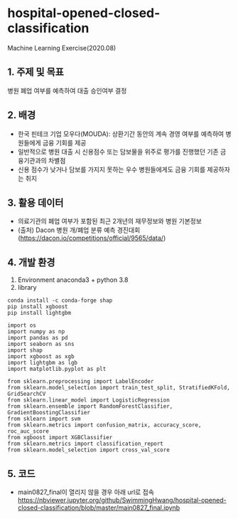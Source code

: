 # hospital-opened-closed-classification
Machine Learning Exercise(2020.08)

## 1. 주제 및 목표
병원 폐업 여부를 예측하여 대출 승인여부 결정
## 2. 배경
- 한국 핀테크 기업 모우다(MOUDA): 상환기간 동안의 계속 경영 여부를 예측하여 병원들에게 금융 기회를 제공   
- 일반적으로 병원 대출 시 신용점수 또는 담보물을 위주로 평가를 진행했던 기존 금융기관과의 차별점   
- 신용 점수가 낮거나 담보를 가지지 못하는 우수 병원들에게도 금융 기회를 제공하자는 취지   
## 3. 활용 데이터
- 의료기관의 폐업 여부가 포함된 최근 2개년의 재무정보와 병원 기본정보   
- (출처) Dacon 병원 개/폐업 분류 예측 경진대회 (https://dacon.io/competitions/official/9565/data/)
## 4. 개발 환경
1. Environment
anaconda3 + python 3.8
2. library
```
conda install -c conda-forge shap
pip install xgboost
pip install lightgbm
```

```
import os
import numpy as np
import pandas as pd
import seaborn as sns
import shap
import xgboost as xgb
import lightgbm as lgb
import matplotlib.pyplot as plt

from sklearn.preprocessing import LabelEncoder
from sklearn.model_selection import train_test_split, StratifiedKFold, GridSearchCV
from sklearn.linear_model import LogisticRegression
from sklearn.ensemble import RandomForestClassifier, GradientBoostingClassifier
from sklearn import svm
from sklearn.metrics import confusion_matrix, accuracy_score, roc_auc_score
from xgboost import XGBClassifier
from sklearn.metrics import classification_report
from sklearn.model_selection import cross_val_score
```
## 5. 코드
- main0827_final이 열리지 않을 경우 아래 url로 접속   
https://nbviewer.jupyter.org/github/SwimmingHwang/hospital-opened-closed-classification/blob/master/main0827_final.ipynb
